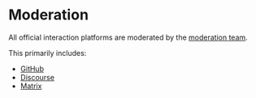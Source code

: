 # Moderation

All official interaction platforms are moderated by the [moderation team](https://nixos.org/community/teams/moderation/).

This primarily includes:
- [GitHub](./github.md)
- [Discourse](./discourse.md)
- [Matrix](./matrix.md)
